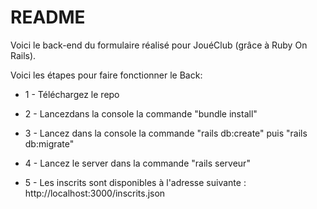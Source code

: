 # README

Voici le back-end du formulaire réalisé pour JouéClub (grâce à Ruby On Rails).

Voici les étapes pour faire fonctionner le Back:

* 1 - Téléchargez le repo

* 2 - Lancezdans la console la commande "bundle install"

* 3 - Lancez dans la console la commande "rails db:create" puis "rails db:migrate"

* 4 - Lancez le server dans la commande "rails serveur"

* 5 - Les inscrits sont disponibles à l'adresse suivante : http://localhost:3000/inscrits.json

